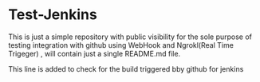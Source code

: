 # Test-Jenkins
This is just a simple repository with public visibility for the sole purpose of testing integration with github using WebHook and Ngrokl(Real Time Trigeger)  , will contain just a single README.md file.

This line is added to check for the build triggered bby github for jenkins

